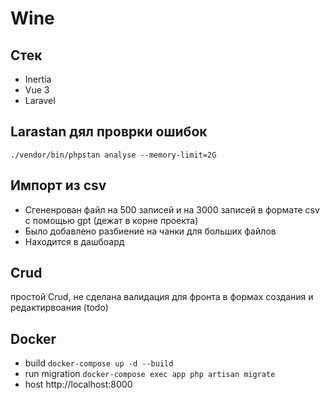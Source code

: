 # Wine
## Стек 
- Inertia
- Vue 3
- Laravel

## Larastan дял проврки ошибок

`./vendor/bin/phpstan analyse --memory-limit=2G`

## Импорт из csv

- Сгененрован файл на 500 записей и на 3000 записей в формате csv с помощью gpt (дежат в корне проекта)
- Было добавлено разбиение на чанки для больших файлов
- Находится в дашбоард

## Crud

простой Crud, не сделана валидация для фронта в формах создания и редактирвоания (todo)

## Docker 

-  build `docker-compose up -d --build`
-  run migration `docker-compose exec app php artisan migrate`
-  host http://localhost:8000